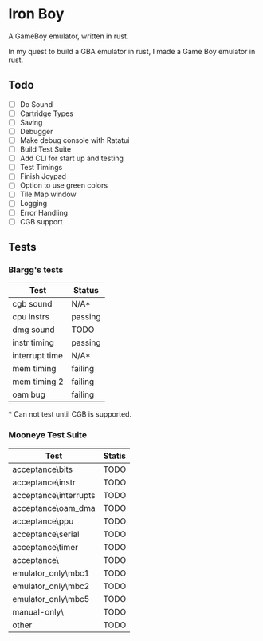 # Iron Boy

A GameBoy emulator, written in rust.

In my quest to build a GBA emulator in rust, I made a Game Boy emulator in rust.

## Todo

- [ ] Do Sound
- [ ] Cartridge Types
- [ ] Saving
- [ ] Debugger
- [ ] Make debug console with Ratatui
- [ ] Build Test Suite
- [ ] Add CLI for start up and testing
- [ ] Test Timings
- [ ] Finish Joypad
- [ ] Option to use green colors
- [ ] Tile Map window
- [ ] Logging
- [ ] Error Handling
- [ ] CGB support

## Tests

### Blargg's tests

| Test           | Status  |
| -------------- | ------- |
| cgb sound      | N/A\*   |
| cpu instrs     | passing |
| dmg sound      | TODO    |
| instr timing   | passing |
| interrupt time | N/A\*   |
| mem timing     | failing |
| mem timing 2   | failing |
| oam bug        | failing |

\* Can not test until CGB is supported.

### Mooneye Test Suite

| Test                  | Statis |
| --------------------- | ------ |
| acceptance\bits       | TODO   |
| acceptance\instr      | TODO   |
| acceptance\interrupts | TODO   |
| acceptance\oam_dma    | TODO   |
| acceptance\ppu        | TODO   |
| acceptance\serial     | TODO   |
| acceptance\timer      | TODO   |
| acceptance\           | TODO   |
| emulator_only\mbc1    | TODO   |
| emulator_only\mbc2    | TODO   |
| emulator_only\mbc5    | TODO   |
| manual-only\          | TODO   |
| other                 | TODO   |
